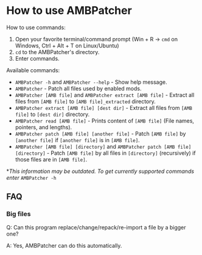 # How to use AMBPatcher

How to use commands:

1. Open your favorite terminal/command prompt (Win + R -> `cmd` on Windows, Ctrl + Alt + T on Linux/Ubuntu)
2. `cd` to the AMBPatcher's directory.
3. Enter commands.

Available commands:

* `AMBPatcher -h` and `AMBPatcher --help` - Show help message.
* `AMBPatcher` - Patch all files used by enabled mods.
* `AMBPatcher [AMB file]` and `AMBPatcher extract [AMB file]` - Extract all files from `[AMB file]` to `[AMB file]_extracted` directory.
* `AMBPatcher extract [AMB file] [dest dir]` - Extract all files from `[AMB file]` to `[dest dir]` directory.
* `AMBPatcher read [AMB file]` - Prints content of `[AMB file]` (File names, pointers, and lengths).
* `AMBPatcher patch [AMB file] [another file]` - Patch `[AMB file]` by `[another file]` if `[another file]` is in `[AMB file]`.
* `AMBPatcher [AMB file] [directory]` and `AMBPatcher patch [AMB file] [directory]` - Patch `[AMB file]` by all files in `[directory]` (recursively) if those files are in `[AMB file]`.

**This information may be outdated. To get currently supported commands enter* `AMBPatcher -h`

## FAQ

### Big files
Q: Can this program replace/change/repack/re-import a file by a bigger one?

A: Yes, AMBPatcher can do this automatically.